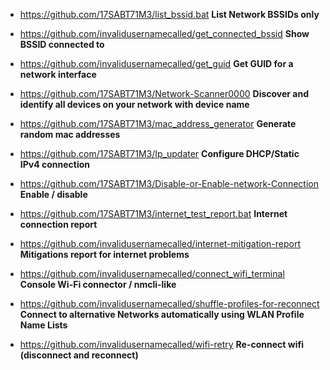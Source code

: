 + https://github.com/17SABT71M3/list_bssid.bat <b>List Network BSSIDs only</b>
+ https://github.com/invalidusernamecalled/get_connected_bssid <b>Show BSSID connected to</b>
+ https://github.com/invalidusernamecalled/get_guid <b>Get GUID for a network interface</b>
+ https://github.com/17SABT71M3/Network-Scanner0000 <b>Discover and identify all devices on your network with device name</b>
+ https://github.com/17SABT71M3/mac_address_generator <b>Generate random mac addresses</b>

+ https://github.com/17SABT71M3/Ip_updater <b>Configure DHCP/Static IPv4 connection</b>
+ https://github.com/17SABT71M3/Disable-or-Enable-network-Connection <b>Enable / disable</b>
+ https://github.com/17SABT71M3/internet_test_report.bat <b>Internet connection report </b>
+ https://github.com/invalidusernamecalled/internet-mitigation-report <b>Mitigations report for internet problems</b>

+ https://github.com/invalidusernamecalled/connect_wifi_terminal <b>Console Wi-Fi connector / nmcli-like</b>
+ https://github.com/invalidusernamecalled/shuffle-profiles-for-reconnect <b>Connect to alternative Networks automatically using WLAN Profile Name Lists</b>
+ https://github.com/invalidusernamecalled/wifi-retry <b>Re-connect wifi (disconnect and reconnect)</b>
